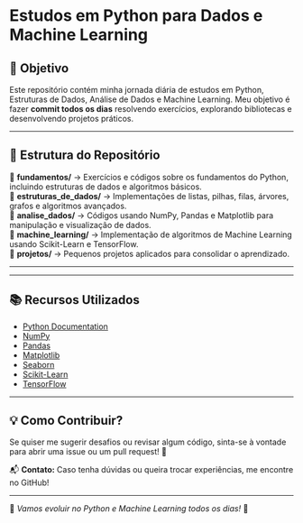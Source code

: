 # Estudos em Python para Dados e Machine Learning 

## 📌 Objetivo
Este repositório contém minha jornada diária de estudos em Python, Estruturas de Dados, Análise de Dados e Machine Learning. Meu objetivo é fazer **commit todos os dias** resolvendo exercícios, explorando bibliotecas e desenvolvendo projetos práticos.

---

## 📅 Estrutura do Repositório
📁 **fundamentos/** → Exercícios e códigos sobre os fundamentos do Python, incluindo estruturas de dados e algoritmos básicos.  
📁 **estruturas_de_dados/** → Implementações de listas, pilhas, filas, árvores, grafos e algoritmos avançados.  
📁 **analise_dados/** → Códigos usando NumPy, Pandas e Matplotlib para manipulação e visualização de dados.  
📁 **machine_learning/** → Implementação de algoritmos de Machine Learning usando Scikit-Learn e TensorFlow.  
📁 **projetos/** → Pequenos projetos aplicados para consolidar o aprendizado.

---

---

## 📚 Recursos Utilizados
- [Python Documentation](https://docs.python.org/3/)
- [NumPy](https://numpy.org/doc/stable/)
- [Pandas](https://pandas.pydata.org/docs/)
- [Matplotlib](https://matplotlib.org/stable/contents.html)
- [Seaborn](https://seaborn.pydata.org/)
- [Scikit-Learn](https://scikit-learn.org/stable/)
- [TensorFlow](https://www.tensorflow.org/)

---


## 💡 Como Contribuir?
Se quiser me sugerir desafios ou revisar algum código, sinta-se à vontade para abrir uma issue ou um pull request! 🎯

📬 **Contato:** Caso tenha dúvidas ou queira trocar experiências, me encontre no GitHub!

---
🚀 *Vamos evoluir no Python e Machine Learning todos os dias!* 🚀


